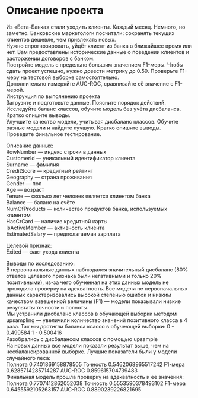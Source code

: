 # Описание проекта
Из «Бета-Банка» стали уходить клиенты. Каждый месяц. Немного, но заметно. Банковские маркетологи посчитали: сохранять текущих клиентов дешевле, чем привлекать новых. \
Нужно спрогнозировать, уйдёт клиент из банка в ближайшее время или нет. Вам предоставлены исторические данные о поведении клиентов и расторжении договоров с банком. \
Постройте модель с предельно большим значением F1-меры. Чтобы сдать проект успешно, нужно довести метрику до 0.59. Проверьте F1-меру на тестовой выборке самостоятельно. \
Дополнительно измеряйте AUC-ROC, сравнивайте её значение с F1-мерой. \
Инструкция по выполнению проекта \
Загрузите и подготовьте данные. Поясните порядок действий. \
Исследуйте баланс классов, обучите модель без учёта дисбаланса. Кратко опишите выводы. \
Улучшите качество модели, учитывая дисбаланс классов. Обучите разные модели и найдите лучшую. Кратко опишите выводы. \
Проведите финальное тестирование. 

Описание данных: \
RowNumber — индекс строки в данных \
CustomerId — уникальный идентификатор клиента \
Surname — фамилия \
CreditScore — кредитный рейтинг \
Geography — страна проживания \
Gender — пол \
Age — возраст \
Tenure — сколько лет человек является клиентом банка \
Balance — баланс на счёте \
NumOfProducts — количество продуктов банка, используемых клиентом \
HasCrCard — наличие кредитной карты \
IsActiveMember — активность клиента \
EstimatedSalary — предполагаемая зарплата

Целевой признак: \
Exited — факт ухода клиента 

Выводы по исследованию: \
В первоначальные данных наблюдался значительный дисбаланс (80% ответов целевого признака были негативными и только 20% позитивными), из-за чего обученная на этих данных модель не проходила проверку на адекватность. Все модели не первоначальных данных характеризовались высокой степенью ошибок и низким качеством взвешенной величины (F1) — модели показывали низкие результаты точности и полноты. \
Мы устранили дисбаланс классов в обучающей выборки методом upsampling — увеличили количество значений позитивного класса в 4 раза. Так мы достигли баланса классо в обучеющей выборки: 0 - 0.499584 1 - 0.500416 \
Разобрались с дисбалансом классов с помощью upsample \
На новых данных все модели показали результат выше, чем на несбалансированной выборке. Лучшие показатели были у модели случайного леса: \
Полнота 0.7401869158878505 Точность 0.5462068965517242 F1-мера 0.6285714285714287 AUC-ROC 0.859615704739483 \
Финальная модель прошла проверку на адекватность и ее значения: \
Полнота 0.7707412862052038 Точность 0.5553590378493102 F1-мера 0.6455592105263157 AUC-ROC 0.8890239226821695 
